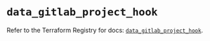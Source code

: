 # `data_gitlab_project_hook`

Refer to the Terraform Registry for docs: [`data_gitlab_project_hook`](https://registry.terraform.io/providers/gitlabhq/gitlab/17.3.0/docs/data-sources/project_hook).
